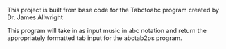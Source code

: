 This project is built from base code for the Tabctoabc program created by Dr. James Allwright

This program will take in as input music in abc notation and return the appropriately formatted tab input for the abctab2ps program.
